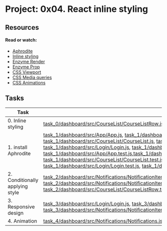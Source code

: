 # Project: 0x04. React inline styling

## Resources

#### Read or watch:

* [Aphrodite](https://intranet.alxswe.com/rltoken/DfGvHrI6zsKtKFEYWajLoA)
* [Inline styling](https://intranet.alxswe.com/rltoken/s2il-pXJvk6Lxj6BmAWG9Q)
* [Enzyme Render](https://intranet.alxswe.com/rltoken/hX2sEidBZzVuGUNhCv3MWA)
* [Enzyme Prop](https://intranet.alxswe.com/rltoken/lhm4Qeyjz3oyCa6C4zgzCQ)
* [CSS Viewport](https://intranet.alxswe.com/rltoken/IegHHFC5DpSqXeHIccDZDg)
* [CSS Media queries](https://intranet.alxswe.com/rltoken/6-GPqaJjRsdE9qgy_8ZTpg)
* [CSS Animations](https://intranet.alxswe.com/rltoken/z02z0ouci-gTwD0zDk5Kcw)
## Tasks

| Task | File |
| ---- | ---- |
| 0. Inline styling | [task_0/dashboard/src/CourseList/CourseListRow.js](./task_0/dashboard/src/CourseList/CourseListRow.js), [task_0/dashboard/src/CourseList/CourseListRow.test.js](./task_0/dashboard/src/CourseList/CourseListRow.test.js) |
| 1. install Aphrodite | [task_1/dashboard/src/App/App.js](./task_1/dashboard/src/App/App.js), [task_1/dashboard/src/BodySection/BodySectionWithMarginBottom.js](./task_1/dashboard/src/BodySection/BodySectionWithMarginBottom.js), [task_1/dashboard/src/CourseList/CourseList.js](./task_1/dashboard/src/CourseList/CourseList.js), [task_1/dashboard/src/Header/Header.js](./task_1/dashboard/src/Header/Header.js), [task_1/dashboard/src/Login/Login.js](./task_1/dashboard/src/Login/Login.js), [task_1/dashboard/src/Notifications/Notifications.js](./task_1/dashboard/src/Notifications/Notifications.js), [task_1/dashboard/src/App/App.test.js,task_1/dashboard/src/BodySection/BodySectionWithMarginBottom.test.js](./task_1/dashboard/src/App/App.test.js,task_1/dashboard/src/BodySection/BodySectionWithMarginBottom.test.js), [task_1/dashboard/src/CourseList/CourseList.test.js](./task_1/dashboard/src/CourseList/CourseList.test.js), [task_1/dashboard/src/Header/Header.test.js](./task_1/dashboard/src/Header/Header.test.js), [task_1/dashboard/src/Login/Login.test.js](./task_1/dashboard/src/Login/Login.test.js), [task_1/dashboard/src/Notifications/Notifications.test.js](./task_1/dashboard/src/Notifications/Notifications.test.js) |
| 2. Conditionally applying style | [task_2/dashboard/src/Notifications/NotificationItem.js](./task_2/dashboard/src/Notifications/NotificationItem.js), [task_2/dashboard/src/Notifications/NotificationItem.test.js](./task_2/dashboard/src/Notifications/NotificationItem.test.js), [task_2/dashboard/src/CourseList/CourseListRow.js](./task_2/dashboard/src/CourseList/CourseListRow.js), [task_2/dashboard/src/CourseList/CourseListRow.test.js](./task_2/dashboard/src/CourseList/CourseListRow.test.js) |
| 3. Responsive design | [task_3/dashboard/src/Login/Login.js](./task_3/dashboard/src/Login/Login.js), [task_3/dashboard/src/Notifications/Notifications.js](./task_3/dashboard/src/Notifications/Notifications.js), [task_3/dashboard/src/Notifications/NotificationItem.js](./task_3/dashboard/src/Notifications/NotificationItem.js) |
| 4. Animation | [task_4/dashboard/src/Notifications/Notifications.js](./task_4/dashboard/src/Notifications/Notifications.js) |
